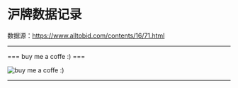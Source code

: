 # 沪牌数据记录




<!--more-->





数据源：https://www.alltobid.com/contents/16/71.html




---

=== buy me a coffe :) ===


![buy me a coffe :)](https://unclehuzi.github.io/about/wechatPay.jpg#center)

---




<head> 
    <script defer src="https://use.fontawesome.com/releases/v5.0.13/js/all.js"></script> 
    <script defer src="https://use.fontawesome.com/releases/v5.0.13/js/v4-shims.js"></script> 
</head> 
<link rel="stylesheet" href="https://use.fontawesome.com/releases/v5.0.13/css/all.css">
